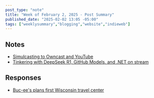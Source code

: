 ```yaml
---
post_type: "note" 
title: "Week of February 2, 2025 - Post Summary"
published_date: "2025-02-02 13:05 -05:00"
tags: ["weeklysummary","blogging","website","indieweb"]
---
```

    
## Notes

- [Simulcasting to Owncast and YouTube](/feed/owncast-simulcast-youtube)
- [Tinkering with DeepSeek R1, GitHub Models, and .NET on stream](/feed/tinkering-deepseek-r1-dotnet-github-models)
    
## Responses

- [Buc-ee's plans first Wisconsin travel center](/feed/bucees-wisconsin)
        
    